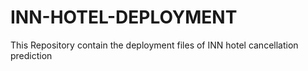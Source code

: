 # INN-HOTEL-DEPLOYMENT
This Repository contain the deployment files of INN hotel cancellation prediction 
